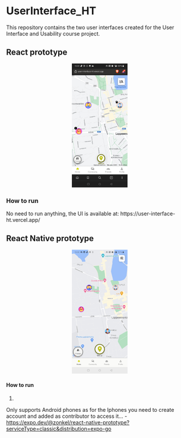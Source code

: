 # UserInterface_HT

This repository contains the two user interfaces created for the User Interface and Usability course project.

## React prototype

<p align="center">
  <img src="UI-images/React.jpg" width="150" title="React user interface">
</p>

<h3>
  How to run
</h3>
No need to run anything, the UI is available at: https://user-interface-ht.vercel.app/

## React Native prototype

<p align="center">
  <img src="UI-images/React-native.jpg" width="150" title="React user interface">
</p>

#### How to run
1. 
Only supports Android phones as for the Iphones you need to create account and added as contributor to access it...
 -https://expo.dev/@zonkel/react-native-prototype?serviceType=classic&distribution=expo-go
